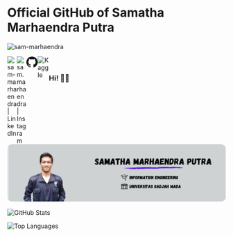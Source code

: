 # Official GitHub of Samatha Marhaendra Putra
<p align="left"> <img src="https://komarev.com/ghpvc/?username=sam-marhaendra" alt="sam-marhaendra" /> </p>

[<img align="left" alt="sam-marhaendra | LinkedIn" width="22px" src="https://cdn.jsdelivr.net/npm/simple-icons@v3/icons/linkedin.svg" />][linkedin]
[<img align="left" alt="sam.marhaendra | Instagram" width="22px" src="https://cdn.jsdelivr.net/npm/simple-icons@v3/icons/instagram.svg" />][instagram]
[<img align="left" alt="GitHub" width="26px" src="https://raw.githubusercontent.com/github/explore/78df643247d429f6cc873026c0622819ad797942/topics/github/github.png" />][github]
[<img align="left" alt="Kaggle" width="26px" src="https://cdn.jsdelivr.net/npm/simple-icons@3.12.3/icons/kaggle.svg" />][kaggle]

[instagram]: https://www.instagram.com/sam.marhaendra
[linkedin]: https://www.linkedin.com/in/sam-marhaendra/
[github]: https://github.com/sam-marhaendra
[kaggle]: https://www.kaggle.com/sammarhaendrap

<br />

### Hi! 👋:grin:

<img src="https://github.com/sam-marhaendra/introduction/blob/main/Samatha Marhaendra Putra.png" alt="Samatha Marhaendra Putra" style="border-radius: 10px"/>

<p><img src="https://github-readme-stats.vercel.app/api?username=sam-marhaendra&amp;show_icons=true&amp;count_private=true&amp;theme=cobalt" alt="GitHub Stats"></p>

<p><img src="https://github-readme-stats.vercel.app/api/top-langs/?username=sam-marhaendra&amp;layout=compact" alt="Top Languages"></p>
